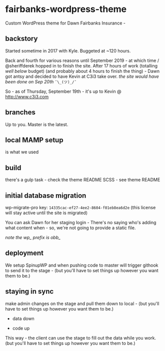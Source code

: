 # fairbanks-wordpress-theme
Custom WordPress theme for Dawn Fairbanks Insurance -


## backstory
Started sometime in 2017 with Kyle. Buggeted at ~120 hours.

Back and fourth for various reasons until September 2019 - at which time / @sheriffderek hopped in to finish the site. After 17 hours of work (totalling *well below* budget) (and probably about 4 hours to finish the thing) - Dawn got antsy and decided to have Kevin at C3i3 take over. *the site would have been done on Sep 20th* `¯\_(ツ)_/¯`

So - as of Thursday, September 19th - it's up to Kevin @ http://www.c3i3.com


## branches

Up to you. Master is the latest.


## local MAMP setup
is what we used


## build
there's a gulp task - check the theme README SCSS - see theme README


## initial database migration

wp-migrate-pro key: `14335cac-ef27-4ee2-8604-f01eb8ea6d2e` (this license will stay active until the site is migrated)

You can ask Dawn for her staging login - There's no saying who's adding what content when - so, we're not going to provide a static file.

*note the wp_ prefix is obb_*


## deployment

We setup SpinupWP and when pushing code to master will trigger githook to send it to the stage - (but you'll have to set things up however you want them to be.)


## staying in sync

make admin changes on the stage and pull them down to local - (but you'll have to set things up however you want them to be.)

* data down

* code up

This way - the client can use the stage to fill out the data while you work. (but you'll have to set things up however you want them to be.)
